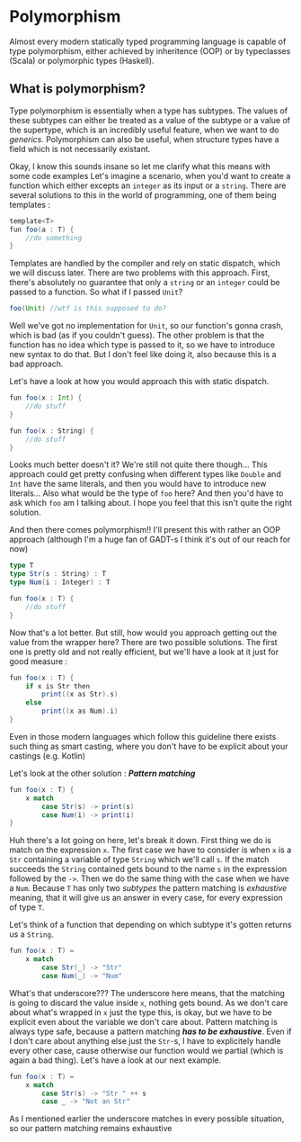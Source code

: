 # Polymorphism

Almost every modern statically typed programming language is capable of type polymorphism, either achieved by inheritence (OOP) or by typeclasses (Scala) or polymorphic types (Haskell).



## What is polymorphism?
Type polymorphism is essentially when a type has subtypes. The values of these subtypes can either be treated  as a value of the subtype or a value of the supertype, which is an incredibly useful feature, when we want to do *generics*.
Polymorphism can also be useful, when structure types have a field which is not necessarily existant.

Okay, I know this sounds insane so let me clarify what this means with some code examples
Let's imagine a scenario, when you'd want to create a function which either excepts an `integer` as its input or a `string`.
There are several solutions to this in the world of programming, one of them being templates : 
```scala
template<T>
fun foo(a : T) {
    //do something
}
```
Templates are handled by the compiler and rely on static dispatch, which we will discuss later. There are two problems with this approach. First, there's absolutely no guarantee that only a `string` or an `integer` could be passed to a function. So what if I passed `Unit`?
```scala
foo(Unit) //wtf is this supposed to do?
```
Well we've got no implementation for `Unit`, so our function's gonna crash, which is bad (as if you couldn't guess). The other problem is that the function has no idea which type is passed to it, so we have to introduce new syntax to do that. But I don't feel like doing it, also because this is a bad approach.

Let's have a look at how you would approach this with static dispatch.
```scala
fun foo(x : Int) {
    //do stuff
}

fun foo(x : String) {
    //do stuff
}
```
Looks much better doesn't it? We're still not quite there though...
This approach could get pretty confusing when different types like `Double` and `Int` have the same literals, and then you would have to introduce new literals...
Also what would be the type of `foo` here? And then you'd have to ask which `foo` am I talking about. I hope you feel that this isn't quite the right solution.

And then there comes polymorphism!! I'll present this with rather an OOP approach (although I'm a huge fan of GADT-s I think it's out of our reach for now)

```scala
type T 
type Str(s : String) : T
type Num(i : Integer) : T

fun foo(x : T) {
    //do stuff
}
```
Now that's a lot better. But still, how would you approach getting out the value from the wrapper here? There are two possible solutions. The first one is pretty old and not really efficient, but we'll have a look at it just for good measure :
```scala
fun foo(x : T) {
    if x is Str then
        print((x as Str).s)
    else
        print((x as Num).i)
}
```
Even in those modern languages which follow this guideline there exists such thing as smart casting, where you don't have to be explicit about your castings (e.g. Kotlin)

Let's look at the other solution : ***Pattern matching***
```scala
fun foo(x : T) {
    x match
        case Str(s) -> print(s)
        case Num(i) -> print(i)
}
```

Huh there's a lot going on here, let's break it down.
First thing we do is match on the expression `x`. The first case we have to consider is when `x` is a `Str` containing a variable of type `String` which we'll call `s`. If the match succeeds the `String` contained gets bound to the name `s` in the expression followed by the `->`. Then we do the same thing with the case when we have a `Num`.
Because `T` has only two *subtypes* the pattern matching is *exhaustive* meaning, that it will give us an answer in every case, for every expression of type `T`.

Let's think of a function that depending on which subtype it's gotten returns us a `String`.

```scala
fun foo(x : T) = 
    x match
        case Str(_) -> "Str"
        case Num(_) -> "Num"
```

What's that underscore???
The underscore here means, that the matching is going to discard the value inside `x`, nothing gets bound. As we don't care about what's wrapped in `x` just the type this, is okay, but we have to be explicit even about the variable we don't care about.
Pattern matching is always type safe, because a pattern matching ***has to be exhaustive***.
Even if I don't care about anything else just the `Str`-s, I have to explicitely handle every other case, cause otherwise our function would we partial (which is again a bad thing). Let's have a look at our next example.
```scala
fun foo(x : T) = 
    x match
        case Str(s) -> "Str " ++ s
        case _ -> "Not an Str"
```

As I mentioned earlier the underscore matches in every possible situation, so our pattern matching remains exhaustive
